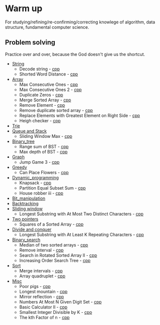 # Warm up  
For studying/refining/re-confirming/correcting knowlege of algorithm, data structure,
fundamental computer science.

## Problem solving  
Practice over and over, because the God doesn't give us the shortcut.  

- [String](practice/cpp/string)
  - Decode string - [cpp](practice/cpp/string/decode_string.cpp)
  - Shorted Word Distance - [cpp](practice/cpp/string/shorted_word_distance.cpp)
- [Array](practice/cpp/array)
  - Max Consecutive Ones - [cpp](practice/cpp/array/max_consecutive_ones.cpp)
  - Max Consecutive Ones 2 - [cpp](practice/cpp/array/max_consecutive_ones_2.cpp)
  - Duplicate Zeros - [cpp](practice/cpp/array/duplicate_zeros.cpp)
  - Merge Sorted Array - [cpp](practice/cpp/array/merge_sorted_array.cpp)
  - Remove Element - [cpp](practice/cpp/array/remove_element.cpp)
  - Remove duplicate sorted array - [cpp](practice/cpp/array/remove_duplicate_sorted_array.cpp)
  - Replace Elements with Greatest Element on Right Side - [cpp](practice/cpp/array/replace_element_with_greatest_elem_on_right_side.cpp)
  - Heigh checker - [cpp](practice/cpp/array/height_checker.cpp)
- [Trie](practice/cpp/trie)
- [Queue and Stack](practice/cpp/queue_stack)
  - Sliding Window Max - [cpp](practice/cpp/queue_stack/sliding_window_max.cpp)
- [Binary_tree](practice/cpp/binary_tree)
  - Range sum of BST - [cpp](practice/cpp/binary_tree/range_sum_of_bst.cpp)
  - Max depth of BST - [cpp](practice/cpp/binary_tree/max_depth_binary_tree.cpp)
- [Graph](practice/cpp/graph)
  - Jump Game 3 - [cpp](practice/cpp/graph/jump_game_3.cpp)
- [Greedy](practice/cpp/greedy)
  - Can Place Flowers - [cpp](practice/cpp/greedy/can_place_flowers.cpp)
- [Dynamic_programming](practice/cpp/dynamic_programming)
  - Knapsack - [cpp](practice/cpp/dynamic_programming/knapsack.cpp)
  - Partition Equal Subset Sum - [cpp](practice/cpp/dynamic_programming/partition_equal_subset_sum.cpp)
  - House robber iii - [cpp](practice/cpp/dynamic_programming/house_robber_3.cpp)
- [Bit_manipulation](practice/cpp/bit_manipulation)
- [Backtracking](practice/cpp/backtracking)
- [Sliding window](practice/cpp/sliding_window)
  - Longest Substring with At Most Two Distinct Characters - [cpp](practice/cpp/sliding_window/longest_substring_most_two_distinct_characters.cpp)
- [Two pointers](practice/cpp/two_pointers)
  - Squares of a Sorted Array - [cpp](practice/cpp/two_pointers/squares_of_sorted_array.cpp)
- [Divide and conquer](practice/cpp/divide_and_conquer)
  - Longest Substring with At Least K Repeating Characters - [cpp](practice/cpp/divide_and_conquer/longest_substring_at_least_k_repeating_char.cpp)
- [Binary_search](practice/cpp/binary_search)
  - Median of two sorted arrays - [cpp](practice/cpp/binary_search/median_of_two_sorted_arrays.cpp)
  - Remove interval - [cpp](practice/cpp/binary_search/remove_interval.cpp)
  - Search in Rotated Sorted Array II - [cpp](practice/cpp/binary_search/search_in_rotated_sorted_array_2.cpp)
  - Increasing Order Search Tree - [cpp](practice/cpp/binary_search/increasing_order_search_tree.cpp)
- [Sort](practice/cpp/sort)
  - Merge intervals - [cpp](practice/cpp/sort/merge_intervals.cpp)
  - Array quadruplet - [cpp](practice/cpp/sort/array_quadruplet.cpp)
- [Misc](practice/cpp/misc)
  - Poor pigs - [cpp](practice/cpp/misc/poor_pigs.cpp)
  - Longest mountain - [cpp](practice/cpp/misc/longest_mountain.cpp)
  - Mirror reflection - [cpp](practice/cpp/misc/mirror_reflection.cpp)
  - Numbers At Most N Given Digit Set - [cpp](practice/cpp/misc/number_most_n_given_digit_set.cpp)
  - Basic Calculator II - [cpp](practice/cpp/misc/basic_calculator_2.cpp)
  - Smallest Integer Divisible by K - [cpp](practice/cpp/misc/smallest_integer_divisible_k.cpp)
  - The kth Factor of n - [cpp](practice/cpp/misc/the_kth_factor_n.cpp)